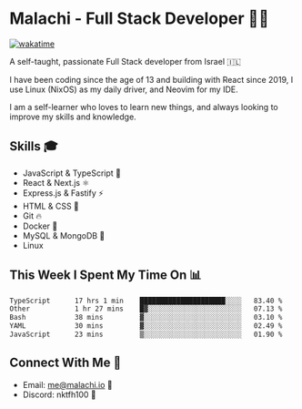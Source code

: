 # Malachi - Full Stack Developer 🚀🔥
[![wakatime](https://wakatime.com/badge/user/112ec769-e669-4b78-a46f-cf4343930741.svg)](https://wakatime.com/@112ec769-e669-4b78-a46f-cf4343930741)

A self-taught, passionate Full Stack developer from Israel 🇮🇱

I have been coding since the age of 13 and building with React since 2019, I use Linux (NixOS) as my daily driver, and Neovim for my IDE.

I am a self-learner who loves to learn new things, and always looking to improve my skills and knowledge.

## Skills 🎓
- JavaScript & TypeScript 💎
- React & Next.js ⚛️
- Express.js & Fastify ⚡️
- HTML & CSS 🎨
- Git 🔥
- Docker 🐳
- MySQL & MongoDB 💾
- Linux

## This Week I Spent My Time On 📊
<!--START_SECTION:waka-->

```txt
TypeScript      17 hrs 1 min    █████████████████████░░░░   83.40 %
Other           1 hr 27 mins    █▓░░░░░░░░░░░░░░░░░░░░░░░   07.13 %
Bash            38 mins         ▓░░░░░░░░░░░░░░░░░░░░░░░░   03.10 %
YAML            30 mins         ▓░░░░░░░░░░░░░░░░░░░░░░░░   02.49 %
JavaScript      23 mins         ▒░░░░░░░░░░░░░░░░░░░░░░░░   01.90 %
```

<!--END_SECTION:waka-->


## Connect With Me 📱
- Email: me@malachi.io 📧
- Discord: nktfh100 👾

